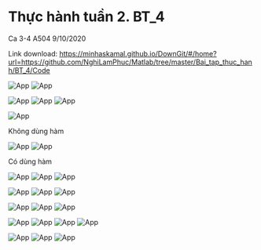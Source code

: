 # Thực hành tuần 2. BT_4

Ca 3-4 A504 9/10/2020

Link download: https://minhaskamal.github.io/DownGit/#/home?url=https://github.com/NghiLamPhuc/Matlab/tree/master/Bai_tap_thuc_hanh/BT_4/Code

![App](./HinhAnh/Debai_HinhAnh/BT_4_1.JPG)
![App](./HinhAnh/BaiLam_HinhAnh/GBT_4_1.JPG)

![App](./HinhAnh/Debai_HinhAnh/BT_4_2.JPG)
![App](./HinhAnh/BaiLam_HinhAnh/GBT_4_2.JPG)
![App](./HinhAnh/BaiLam_HinhAnh/GBT_4_2_ketqua.JPG)

![App](./HinhAnh/Debai_HinhAnh/BT_4_3.JPG)

Không dùng hàm

![App](./HinhAnh/BaiLam_HinhAnh/GBT_4_3_nonfunc.JPG)
![App](./HinhAnh/BaiLam_HinhAnh/GBT_4_3_ketquanonfunc.JPG)

Có dùng hàm

![App](./HinhAnh/BaiLam_HinhAnh/GBT_4_3_func_1.JPG)
![App](./HinhAnh/BaiLam_HinhAnh/GBT_4_3_func_2.JPG)
![App](./HinhAnh/BaiLam_HinhAnh/GBT_4_3_func_1_2_run.JPG)

![App](./HinhAnh/Debai_HinhAnh/BT_4_4.JPG)
![App](./HinhAnh/BaiLam_HinhAnh/GBT_4_4.JPG)
![App](./HinhAnh/BaiLam_HinhAnh/GBT_4_4_ketqua.JPG)

![App](./HinhAnh/Debai_HinhAnh/BT_4_5.JPG)
![App](./HinhAnh/BaiLam_HinhAnh/GBT_4_5.JPG)
![App](./HinhAnh/BaiLam_HinhAnh/GBT_4_5_ketqua.JPG)

![App](./HinhAnh/Debai_HinhAnh/BT_4_6.JPG)
![App](./HinhAnh/BaiLam_HinhAnh/GBT_4_6.JPG)
![App](./HinhAnh/BaiLam_HinhAnh/GBT_4_6_run.JPG)
![App](./HinhAnh/BaiLam_HinhAnh/GBT_4_6_ketqua.JPG)

![App](./HinhAnh/Debai_HinhAnh/BT_4_7.JPG)
![App](./HinhAnh/BaiLam_HinhAnh/GBT_4_7.JPG)
![App](./HinhAnh/BaiLam_HinhAnh/GBT_4_7_ketqua.JPG)
